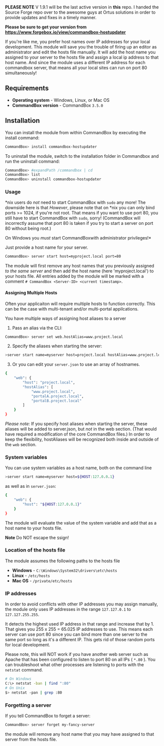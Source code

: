 **PLEASE NOTE**
V 1.9.1 will be the last active version in **this** repo. I handed the Source Forge repo over to the awesome guys at Ortus solutions in order to provide updates and fixes in a timely manner. 

**Please be sure to get your version from https://www.forgebox.io/view/commandbox-hostupdater**

If you're like me, you prefer host names over IP addresses for your local development. This module will save you the trouble of firing up an editor as administrator and edit the hosts file manually. It will add the host name you assigned to your server to the hosts file and assign a local ip address to that host name.  And since the module uses a different IP address for each commandbox server, that means all your local sites can run on port 80 simultaneously!

## Requirements

* **Operating system** - Windows, Linux, or Mac OS
* **CommandBox version** - CommandBox `3.5.0`

## Installation

You can install the module from within CommandBox by executing the install command:
```bash
CommandBox> install commandbox-hostupdater
```

To uninstall the module, switch to the installation folder in Commandbox and run the uninstall command:
```bash
CommandBox> #expandPath /commandbox | cd
CommandBox> list
CommandBox> uninstall commandbox-hostupdater
```

### Usage
&ast;nix users do *not* need to start CommandBox with `sudo` any more! The downside here is that 
*However*, please note that on &ast;nix you can only bind ports >= 1024, if you're not root.
That means if you want to use port 80, you still have to start CommandBox with `sudo`, sorry!
(CommandBox will incorrectly assume that port 80 is taken if you try to start a server on port 80 without being root.)

On Windows you *must* start CommandBoxwith administrator privileges!*

Just provide a host name for your server.

```bash
CommandBox> server start host=myproject.local port=80
```
The module will first remove any host names that you previously assigned *to the same server* and then add the host name (here 'myproject.local') to your hosts file. All entries added by the module will be marked with a comment `# CommandBox <Server-ID> <current timestamp>`.

#### Assigning Multiple Hosts

Often your applicaiton will require multiple hosts to function correctly. This can be the case with multi-tenant and/or multi-portal appilcations.

You have multiple ways of assigning host aliases to a server

1) Pass an alias via the CLI:
```bash
CommandBox> server set web.hostAlias=www.project.local
```

2) Specify the aliases when starting the server:
```bash
>server start name=myserver host=project.local hostAlias=www.project.local,portalA.project.local,portalB.project.local
```

3) Or you can edit your `server.json` to use an array of hostnames.

```bash
{
	"web": {
		"host": "project.local",
		"hostAlias": [
			"www.project.local",
			"portalA.project.local",
			"portalB.project.local"
		]
	}
}
```

*Please note:* If you specify host aliases when starting the server, these aliases will be added to server.json, but *not* in the web section. (That would have required a modification of the core CommandBox files.) In order to keep the flexibility, hostAliases will be recognized both inside and outside of the `web` section. 

### System variables

You can use system variables as a host name, both on the command line
```bash
>server start name=myserver host=${HOST:127.0.0.1}
```

as well as in `server.json`:

```bash
{
	"web": {
		"host": "${HOST:127.0.0.1}"
	}
}
```

The module will evaluate the value of the system variable and add that as a host name to your hosts file.

**Note** Do NOT escape the `$`sign!

### Location of the hosts file

The module assumes the following paths to the hosts file 

* **Windows** - `C:\Windows\System32\drivers\etc\hosts`
* **Linux** - `/etc/hosts`
* **Mac OS** - `/private/etc/hosts`

### IP addresses

In order to avoid conflicts with other IP addresses you may assign manually, the module only uses IP addresses in the range `127.127.0.1` to `127.127.255.255`.

It detects the highest used IP address in that range and increase that by 1. That gives you 255 x 255 = 65.025 IP addresses to use.  This means each server can use port 80 since you can bind more than one server to the same port so long as it's a different IP.  This gets rid of those random ports for local development.  

Please note, this will NOT work if you have another web server such as Apache that has been configured to listen to port 80 on all IPs ( `*.80` ).  You can troubleshoot what other processes are listening to ports with the `netstat` command.
```bash
# On Windows
C:\> netstat -ban | find ":80"
# On Unix
$> netstat -pan | grep :80
```

### Forgetting a server

If you tell CommandBox to forget a server:
```bash
CommandBox> server forget my-fancy-server
```
the module will remove any host name that you may have assigned to that server from the hosts file.

